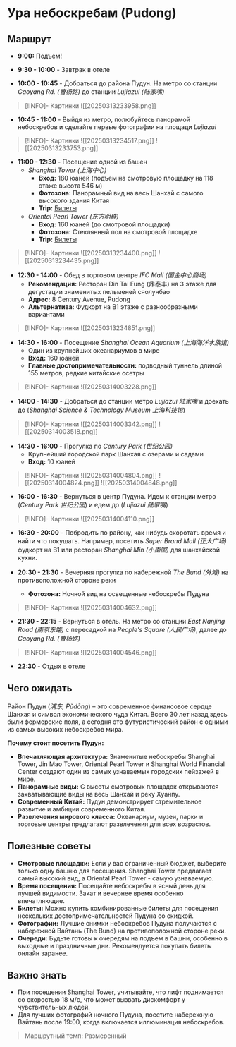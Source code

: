 # Ура небоскребам (Pudong)

## Маршрут

- **9:00:** Подъем!

- **9:30 - 10:00** - Завтрак в отеле

- **10:00 - 10:45** - Добраться до района Пудун. На метро со станции _Caoyang Rd. (曹杨路)_ до станции _Lujiazui (陆家嘴)_

> [!INFO]- Картинки
> ![[20250313233958.png]]

- **10:45 - 11:00** - Выйдя из метро, полюбуйтесь панорамой небоскребов и сделайте первые фотографии на площади _Lujiazui_

> [!INFO]- Картинки
> ![[20250313234517.png]]
> ![[20250313233753.png]]

- **11:00 - 12:30** - Посещение одной из башен
  - _Shanghai Tower (上海中心)_
    - **Вход:** 180 юаней (подъем на смотровую площадку на 118 этаже высота 546 м)
    - **Фотозона:** Панорамный вид на весь Шанхай с самого высокого здания Китая
    - **Trip:** <a href="https://us.trip.com/travel-guide/attraction/shanghai/shanghai-tower-24591219/?locale=en-XX&curr=CNY">Билеты</a>
  - _Oriental Pearl Tower (东方明珠)_
    - **Вход:** 160 юаней (до смотровой площадки)
    - **Фотозона:** Стеклянный пол на смотровой площадке
    - **Trip:** <a href="https://us.trip.com/travel-guide/attraction/shanghai/oriental-pearl-radio-and-television-tower-75627/?locale=en-US&curr=CNY">Билеты</a>

> [!INFO]- Картинки
> ![[20250313234400.png]]
> ![[20250313234435.png]]

- **12:30 - 14:00** - Обед в торговом центре _IFC Mall (国金中心商场)_
  - **Рекомендация:** Ресторан Din Tai Fung (鼎泰丰) на 3 этаже для дегустации знаменитых пельменей сяолунбао
  - **Адрес:** 8 Century Avenue, Pudong
  - **Альтернатива:** Фудкорт на B1 этаже с разнообразными вариантами

> [!INFO]- Картинки
> ![[20250313234851.png]]

- **14:30 - 16:00** - Посещение _Shanghai Ocean Aquarium (上海海洋水族馆)_
  - Один из крупнейших океанариумов в мире
  - **Вход:** 160 юаней
  - **Главные достопримечательности:** подводный туннель длиной 155 метров, редкие китайские осетры

> [!INFO]- Картинки
> ![[20250314003228.png]]

- **14:00 - 14:30** - Добраться до станции метро _Lujiazui 陆家嘴_ и доехать до (_Shanghai Science & Technology Museum 上海科技馆_)

> [!INFO]- Картинки
> ![[20250314003342.png]]
> ![[20250314003518.png]]

- **14:30 - 16:00** - Прогулка по _Century Park (世纪公园)_
  - Крупнейший городской парк Шанхая с озерами и садами
  - **Вход:** 10 юаней

> [!INFO]- Картинки
> ![[20250314004804.png]]
> ![[20250314004824.png]]
> ![[20250314004848.png]]

- **16:00 - 16:30** - Вернуться в центр Пудуна. Идем к станции метро (_Century Park 世纪公园_) и едем до (_Lujiazui 陆家嘴_)

> [!INFO]- Картинки
> ![[20250314004110.png]]

- **16:30 - 20:00** - Побродить по району, как нибудь скоротать время и найти что покушать. Например, посетить _Super Brand Mall (正大广场)_ фудкорт на B1 или ресторан _Shanghai Min (小南国)_ для шанхайской кухни.

- **20:30 - 21:30** - Вечерняя прогулка по набережной _The Bund (外滩)_ на противоположной стороне реки
  - **Фотозона:** Ночной вид на освещенные небоскребы Пудуна

> [!INFO]- Картинки
> ![[20250314004632.png]]

- **21:30 - 22:15** - Вернуться в отель. На метро со станции _East Nanjing Road (南京东路)_ с пересадкой на _People's Square (人民广场)_, далее до _Caoyang Rd. (曹杨路)_

> [!INFO]- Картинки
> ![[20250314004546.png]]

- **22:30** - Отдых в отеле

## Чего ожидать

Район Пудун (_浦东, Pǔdōng_) – это современное финансовое сердце Шанхая и символ экономического чуда Китая. Всего 30 лет назад здесь были фермерские поля, а сегодня это футуристический район с одними из самых высоких небоскребов мира.

**Почему стоит посетить Пудун:**

- **Впечатляющая архитектура:** Знаменитые небоскребы Shanghai Tower, Jin Mao Tower, Oriental Pearl Tower и Shanghai World Financial Center создают один из самых узнаваемых городских пейзажей в мире.
- **Панорамные виды:** С высоты смотровых площадок открываются захватывающие виды на весь Шанхай и реку Хуанпу.
- **Современный Китай:** Пудун демонстрирует стремительное развитие и амбиции современного Китая.
- **Развлечения мирового класса:** Океанариум, музеи, парки и торговые центры предлагают развлечения для всех возрастов.

## Полезные советы

- **Смотровые площадки:** Если у вас ограниченный бюджет, выберите только одну башню для посещения. Shanghai Tower предлагает самый высокий вид, а Oriental Pearl Tower - самую узнаваемую.
- **Время посещения:** Посещайте небоскребы в ясный день для лучшей видимости. Закат и вечернее время особенно впечатляющие.
- **Билеты:** Можно купить комбинированные билеты для посещения нескольких достопримечательностей Пудуна со скидкой.
- **Фотографии:** Лучшие снимки небоскребов Пудуна получаются с набережной Вайтань (The Bund) на противоположной стороне реки.
- **Очереди:** Будьте готовы к очередям на подъем в башни, особенно в выходные и праздничные дни. Рекомендуется покупать билеты онлайн заранее.

## Важно знать

- При посещении Shanghai Tower, учитывайте, что лифт поднимается со скоростью 18 м/с, что может вызвать дискомфорт у чувствительных людей.
- Для лучших фотографий ночного Пудуна, посетите набережную Вайтань после 19:00, когда включается иллюминация небоскребов.

> Маршрутный темп: Размеренный

